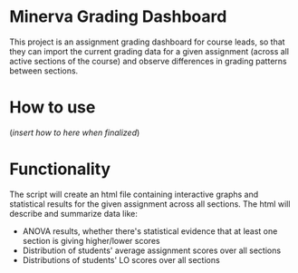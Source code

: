 # Minerva Grading Dashboard
This project is an assignment grading dashboard for course leads, so that they can import the current grading data for a given assignment (across all active sections of the course) and observe differences in grading patterns between sections.

# How to use
(<em>insert how to here when finalized</em>)

# Functionality
The script will create an html file containing interactive graphs and statistical results for the given assignment across all sections.
The html will describe and summarize data like:
- ANOVA results, whether there's statistical evidence that at least one section is giving higher/lower scores
- Distribution of students' average assignment scores over all sections
- Distributions of students' LO scores over all sections
